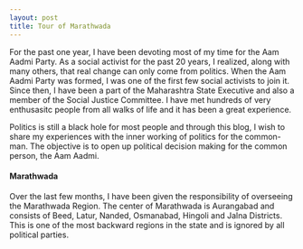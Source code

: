 ```yaml
---
layout: post
title: Tour of Marathwada
---
```

For the past one year, I have been devoting most of my time for the Aam Aadmi Party. As a social activist for the past 20 years, I realized, along with many others, that real change can only come from politics. When the Aam Aadmi Party was formed, I was one of the first few social activists to join it. Since then, I have been a part of the Maharashtra State Executive and also a member of the Social Justice Committee. I have met hundreds of very enthusasitc people from all walks of life and it has been a great experience.

Politics is still a black hole for most people and through this blog, I wish to share my experiences with the inner working of politics for the common-man. The objective is to open up political decision making for the common person, the Aam Aadmi.

#### Marathwada

Over the last few months, I have been given the responsibility of overseeing the Marathwada Region. The center of Marathwada is Aurangabad and consists of Beed, Latur, Nanded, Osmanabad, Hingoli and Jalna Districts. This is one of the most backward regions in the state and is ignored by all political parties.
